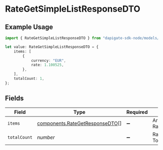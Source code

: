 # RateGetSimpleListResponseDTO

## Example Usage

```typescript
import { RateGetSimpleListResponseDTO } from "dapigate-sdk-node/models/components";

let value: RateGetSimpleListResponseDTO = {
	items: [
		{
			currency: "EUR",
			rate: 1.100525,
		},
	],
	totalCount: 1,
};
```

## Fields

| Field        | Type                                                                             | Required           | Description                              | Example |
| ------------ | -------------------------------------------------------------------------------- | ------------------ | ---------------------------------------- | ------- |
| `items`      | [components.RateGetResponseDTO](../../models/components/rategetresponsedto.md)[] | :heavy_minus_sign: | Array of RateGetResponseDTO              |         |
| `totalCount` | _number_                                                                         | :heavy_minus_sign: | RateGetResponseDTO Total number of items | 1       |

